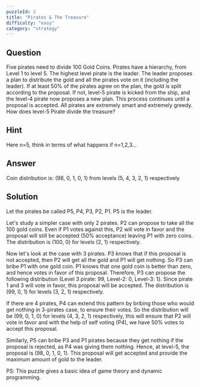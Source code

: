 ```yaml
---
puzzleId: 2
title: "Pirates & The Treasure"
difficulty: "easy"
category: "strategy"
---
```


## Question
Five pirates need to divide 100 Gold Coins. Pirates have a hierarchy, from Level 1 to level 5. The highest level pirate is the leader. The leader proposes a plan to distribute the gold and all the pirates vote on it (including the leader). If at least 50% of the pirates agree on the plan, the gold is split according to the proposal. If not, level-5 pirate is kicked from the ship, and the level-4 pirate now proposes a new plan. This process continues until a proposal is accepted. All pirates are extremely smart and extremely greedy. How does level-5 Pirate divide the treasure?

## Hint
Here n=5, think in terms of what happens if n=1,2,3...

## Answer
Coin distribution is: (98, 0, 1, 0, 1) from levels (5, 4, 3, 2, 1) respectively

## Solution
 Let the pirates be called P5, P4, P3, P2, P1. P5 is the leader.

 Let's study a simpler case with only 2 pirates. P2 can propose to take all the 100 gold coins. Even if P1 votes against this, P2 will vote in favor and the proposal will still be accepted (50\% acceptance) leaving P1 with zero coins. The distribution is (100, 0) for levels (2, 1) respectively.

 Now let's look at the case with 3 pirates. P3 knows that if this proposal is not accepted, then P2 will get all the gold and P1 will get nothing. So P3 can bribe P1 with one gold coin. P1 knows that one gold coin is better than zero, and hence votes in favor of this proposal. Therefore, P3 can propose the following distribution {Level 3 pirate: 99, Level-2: 0, Level-3: 1}. Since pirate 1 and 3 will vote in favor, this proposal will be accepted. The distribution is (99, 0, 1) for levels (3, 2, 1) respectively.

 If there are 4 pirates, P4 can extend this pattern by bribing those who would get nothing in 3-pirates case, to ensure their votes. So the distribution will be (99, 0, 1, 0) for levels (4, 3, 2, 1) respectively, this will ensure that P2 will vote in favor and with the help of self voting (P4), we have 50\% votes to accept this proposal.

 Similarly, P5 can bribe P3 and P1 pirates because they get nothing if the proposal is rejected, as P4 was giving them nothing. Hence, at level-5, the proposal is (98, 0, 1, 0, 1). This proposal will get accepted and provide the maximum amount of gold to the leader.

 PS: This puzzle gives a basic idea of game theory and dynamic programming. 
